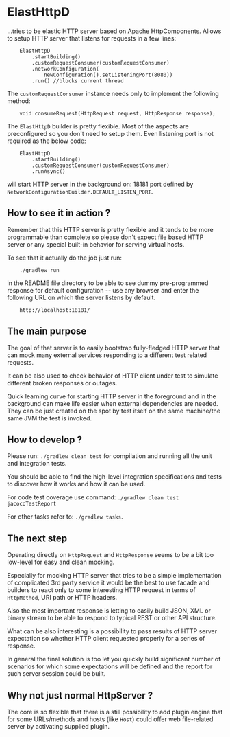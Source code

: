 # ElastHttpD

...tries to be elastic HTTP server based on Apache HttpComponents. Allows to
setup HTTP server that listens for requests in a few lines:

        ElastHttpD
            .startBuilding()
            .customRequestConsumer(customRequestConsumer)
            .networkConfiguration(
                newConfiguration().setListeningPort(8080))
            .run() //blocks current thread

The `customRequestConsumer` instance needs only to implement the following
method:


        void consumeRequest(HttpRequest request, HttpResponse response);
        

The `ElastHttpD` builder is pretty flexible. Most of the aspects are 
preconfigured so you don't need to setup them. Even listening port is not
required as the below code:

        ElastHttpD
            .startBuilding()
            .customRequestConsumer(customRequestConsumer)
            .runAsync()

will start HTTP server in the background on: 18181 port defined by 
`NetworkConfigurationBuilder.DEFAULT_LISTEN_PORT`.

## How to see it in action ? 

Remember that this HTTP server is pretty flexible and it tends to be more 
programmable than complete so please don't expect file based HTTP server
or any special built-in behavior for serving virtual hosts.

To see that it actually do the job just run:

        ./gradlew run

in the README file directory to be able to see dummy pre-programmed response
for default configuration -- use any browser and enter the following URL
on which the server listens by default.

        http://localhost:18181/

## The main purpose

The goal of that server is to easily bootstrap fully-fledged HTTP server
that can mock many external services responding to a different test related 
requests.

It can be also used to check behavior of HTTP client under test to simulate
different broken responses or outages.

Quick learning curve for starting HTTP server in the foreground and in the 
background can make life easier when external dependencies are needed. They can
be just created on the spot by test itself on the same machine/the same JVM
the test is invoked.

## How to develop ?

Please run: `./gradlew clean test` for compilation and running all the unit 
and integration tests.

You should be able to find the high-level integration specifications and tests 
to discover how it works and how it can be used.

For code test coverage use command: `./gradlew clean test jacocoTestReport`

For other tasks refer to: `./gradlew tasks`.

## The next step

Operating directly on `HttpRequest` and `HttpResponse` seems to be a bit too 
low-level for easy and clean mocking.

Especially for mocking HTTP server that tries to be a simple implementation
of complicated 3rd party service it would be the best to use facade and 
builders to react only to some interesting HTTP request in terms of 
`HttpMethod`, URI path or HTTP headers. 

Also the most important response is letting to easily build JSON, XML
or binary stream to be able to respond to typical REST or other API structure.

What can be also interesting is a possibility to pass results of HTTP server 
expectation so whether HTTP client requested properly for a series of response.

In general the final solution is too let you quickly build significant number
of scenarios for which some expectations will be defined and the report
for such server session could be built.

## Why not just normal HttpServer ?

The core is so flexible that there is a still possibility to add plugin engine
that for some URLs/methods and hosts (like `Host`) could offer web file-related
server by activating supplied plugin.

 
